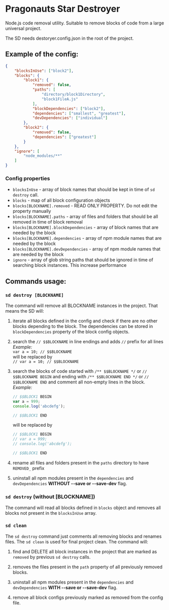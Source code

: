 # Pragonauts Star Destroyer

Node.js code removal utility. 
Suitable to remove blocks of code from a large universal project.

The SD needs destoryer.config.json in the root of the project.



## Example of the config:

```json
{
    "blocksInUse": ["block2"],
    "blocks": {
        "block1": {
            "removed": false,
            "paths": [
                "directory/block1Directory",
                "block1FileA.js"
            ],
            "blockDependencies": ["block2"],
            "dependencies": ["smallest", "greatest"],
            "devDependencies": ["individual"]
        },
        "block2": {
            "removed": false,
            "dependencies": ["greatest"]
        }
    },
    "ignore": [
        "node_modules/**"
    ]
}
```

### Config properties
- `blocksInUse` - array of block names that should be kept in time of ```sd destroy``` call.
- `blocks` - map of all block configuration objects
- `blocks[BLOCKNAME].removed` - READ ONLY PROPERTY. Do not edit the property manually
- `blocks[BLOCKNAME].paths` - array of files and folders that should be all removed in time of block removal
- `blocks[BLOCKNAME].blockDependencies` - array of block names that are needed by the block
- `blocks[BLOCKNAME].dependencies` - array of npm module names that are needed by the block
- `blocks[BLOCKNAME].devDependencies` - array of npm module names that are needed by the block
- `ignore` - array of glob string paths that should be ignored in time of searching block instances. 
    This increase performance  

## Commands usage:

### `sd destroy [BLOCKNAME]`

The command will remove all BLOCKNAME instances in the project. 
That means the SD will:

1. iterate all blocks defined in the config and check if there are no other blocks depending to the block. 
    The dependencies can be stored in ```blockDependencies``` property of the block config objects.

2. search the ```// $$BLOCKNAME``` in line endings and adds ```//``` prefix for all lines  
    *Example:*  
    ```var a = 10; // $$BLOCKNAME```  
    will be replaced by  
    ```// var a = 10; // $$BLOCKNAME```
    
3. search the blocks of code started with 
```/** $$BLOCKNAME */``` or ```// $$BLOCKNAME BEGIN```
and ending with ```/** $$BLOCKNAME END */``` or ```// $$BLOCKNAME END``` 
and comment all non-empty lines in the block.  
    *Example:*
    ```javascript
    // $$BLOCK1 BEGIN
    var a = 999;
    console.log('abcdefg');
 
    // $$BLOCK1 END
     ```
    will be replaced by
    ```javascript
    // $$BLOCK1 BEGIN
    // var a = 999;
    // console.log('abcdefg');
 
    // $$BLOCK1 END
     ```
     
 4. rename all files and folders present in the ```paths``` directory to have ```REMOVED_``` prefix
 
 5. uninstall all npm modules present in the ```dependencies``` and ```devDependencies``` **WITHOUT --save or --save-dev** flag.

 
### `sd destroy` (without [BLOCKNAME])

The command will read all blocks defined in ```blocks``` object and removes all blocks not present in the ```blocksInUse``` array.


### `sd clean`

The `sd destroy` command just comments all removing blocks and renames files. 
The `sd clean` is used for final project clean. The command will:

1. find and DELETE all block instances in the project that are marked as ```removed``` by previous ```sd destroy``` calls. 

2. removes the files present in the ```path``` property of all previously removed blocks.

3. uninstall all npm modules present in the ```dependencies``` and ```devDependencies``` **WITH --save or --save-dev** flag.

4. remove all block configs previously marked as removed from the config file.
